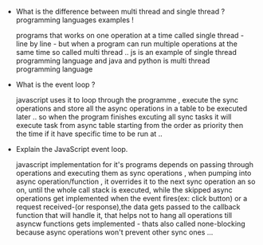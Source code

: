 
- What is the difference between multi thread and single thread ? programming languages examples !


    programs that works on one operation at a time called single thread - line by line - but when a program can run multiple operations at the same time so called multi thread .. js is an example of single thread programming language and java and python is multi thread programming language

- What is the event loop ?
  
    javascript uses it to loop through the programme , execute the sync operations and store all the async operations in a table to be executed later .. so when the program finishes excuting all sync tasks it will execute task from async table starting from the order as priority then the time if it have specific time to be run at ..

- Explain the JavaScript event loop.

    javascript implementation for it's programs depends on passing through operations and executing them as sync operations , when pumping into async operation/function , it overrides it to the next sync operation an so on, until the whole call stack is executed, while the skipped async operations get implemented when the event fires(ex: click button) or a request received-(or response),the data gets passed to the callback function that will handle it, that helps not to hang all operations till asyncw functions gets implemented - thats also called none-blocking because async operations won't prevent other sync ones ...
